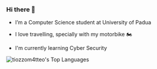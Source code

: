 ### Hi there 👋
- I’m a Computer Science student at University of Padua

- I love travelling, specially with my motorbike 🏍️

- I'm currently learning Cyber Security

![tiozzom4tteo's Top Languages](https://github-readme-stats.vercel.app/api/top-langs/?username=tiozzom4tteo&theme=radical&show_icons=true&hide_border=false&layout=compact)<br>
<!--
![tiozzom4tteo's Streak](https://github-readme-streak-stats.herokuapp.com/?user=tiozzom4tteo&theme=radical&hide_border=false)<br>
**tiozzomatteostudenti/tiozzomatteostudenti** is a ✨ _special_ ✨ repository because its `README.md` (this file) appears on your GitHub profile.

Here are some ideas to get you started:

- 🔭 I’m currently working on ...
- 🌱 I’m currently learning ...
- 👯 I’m looking to collaborate on ...
- 🤔 I’m looking for help with ...
- 💬 Ask me about ...
- 📫 How to reach me: ...
- 😄 Pronouns: ...
- ⚡ Fun fact: ...
-->

